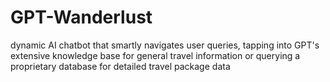# GPT-Wanderlust
dynamic AI chatbot that smartly navigates user queries, tapping into GPT's extensive knowledge base for general travel information or querying a proprietary database for detailed travel package data
